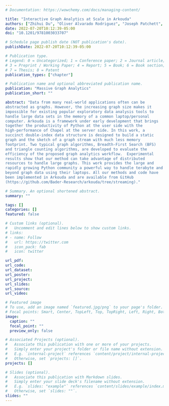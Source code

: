 ```yaml
---
# Documentation: https://wowchemy.com/docs/managing-content/

title: "Interactive Graph Analytics at Scale in Arkouda"
authors: ["Zhihui Du", "Oliver Alvarado Rodriguez", "Joseph Patchett", "David Bader"]
date: 2022-07-20T10:12:39-05:00
doi: "10.1201/9781003033707"

# Schedule page publish date (NOT publication's date).
publishDate: 2022-07-20T10:12:39-05:00

# Publication type.
# Legend: 0 = Uncategorized; 1 = Conference paper; 2 = Journal article;
# 3 = Preprint / Working Paper; 4 = Report; 5 = Book; 6 = Book section;
# 7 = Thesis; 8 = Patent
publication_types: ["chapter"]

# Publication name and optional abbreviated publication name.
publication: "Massive Graph Analytics"
publication_short: ""

abstract: "Data from many real-world applications often can be
abstracted as graphs. However, the increasing graph size makes it
impossible for existing popular exploratory data analysis tools to
handle large data sets in the memory of a common laptop/personal
computer. Arkouda is a framework under early development that brings
together the productivity of Python at the user side with the
high-performance of Chapel at the server side. In this work, a
succinct double-index data structure is designed to build a static
graph and the sketch of a graph stream with much less memory
footprint. Two typical graph algorithms, Breadth-First Search (BFS)
and triangle counting algorithms, are developed to evaluate the
efficiency of the proposed graph analytics workflow.  Experimental
results show that our method can take advantage of distributed
resources to handle large graphs. This work provides the large and
rapidly growing Python community a powerful way to handle terabyte and
beyond graph data using their laptops. All our methods and code have
been implemented in Arkouda and are available from GitHub
(https://github.com/Bader-Research/arkouda/tree/streaming)."

# Summary. An optional shortened abstract.
summary: ""

tags: []
categories: []
featured: false

# Custom links (optional).
#   Uncomment and edit lines below to show custom links.
# links:
# - name: Follow
#   url: https://twitter.com
#   icon_pack: fab
#   icon: twitter

url_pdf:
url_code:
url_dataset:
url_poster:
url_project:
url_slides:
url_source:
url_video:

# Featured image
# To use, add an image named `featured.jpg/png` to your page's folder. 
# Focal points: Smart, Center, TopLeft, Top, TopRight, Left, Right, BottomLeft, Bottom, BottomRight.
image:
  caption: ""
  focal_point: ""
  preview_only: false

# Associated Projects (optional).
#   Associate this publication with one or more of your projects.
#   Simply enter your project's folder or file name without extension.
#   E.g. `internal-project` references `content/project/internal-project/index.md`.
#   Otherwise, set `projects: []`.
projects: []

# Slides (optional).
#   Associate this publication with Markdown slides.
#   Simply enter your slide deck's filename without extension.
#   E.g. `slides: "example"` references `content/slides/example/index.md`.
#   Otherwise, set `slides: ""`.
slides: ""
---
```

